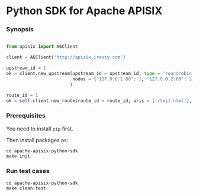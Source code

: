 # Python SDK for Apache APISIX

### Synopsis
```python

from apisix import A6Client

client = A6Client('http://apisix.iresty.com')

upstream_id = 1
ok = client.new_upstream(upstream_id = upstream_id, type = 'roundrobin',
                         nodes = {"127.0.0.1:80": 1, "127.0.0.2:80": 2, "foo.com:80": 0}
                        )

route_id = 1
ok = self.client.new_route(route_id = route_id, uris = ['/test.html'], upstream_id = upstream_id)
```

### Prerequisites
You need to install `pip` first.

Then install packages as:
```
cd apache-apisix-python-sdk
make init
```

### Run test cases
```
cd apache-apisix-python-sdk
make clean test
```


